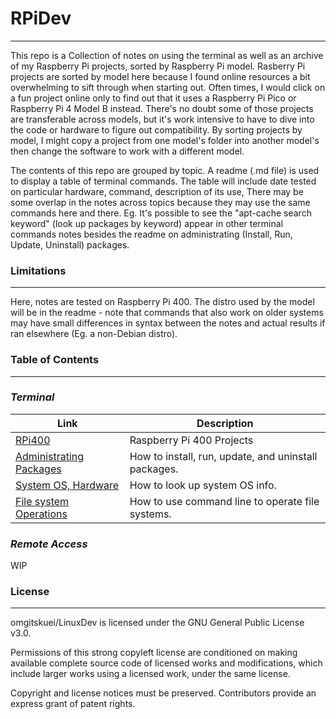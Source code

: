 # RPiDev
---
This repo is a Collection of notes on using the terminal as well as an archive of my Raspberry Pi projects, sorted by Raspberry Pi model.
Rasberry Pi projects are sorted by model here because I found online resources a bit overwhelming to sift through when starting out.
Often times, I would click on a fun project online only to find out that it uses a Raspberry Pi Pico or Raspberry Pi 4 Model B instead.
There's no doubt some of those projects are transferable across models, but it's work intensive to have to dive into the code or hardware to figure out compatibility.
By sorting projects by model, I might copy a project from one model's folder into another model's then change the software to work with a different model.

The contents of this repo are grouped by topic. A readme (.md file) is used to display a table of terminal commands. The table will include date tested on particular hardware, command, description of its use, There may be some overlap in the notes across topics because they may use the same commands here and there. Eg. It's possible to see the "apt-cache search keyword" (look up packages by keyword) appear in other terminal commands notes besides the readme on administrating (Install, Run, Update, Uninstall) packages.

### Limitations
---
Here, notes are tested on Raspberry Pi 400. The distro used by the model will be in the readme - note that commands that also work on older systems may have small differences in syntax between the notes and actual results if ran elsewhere (Eg. a non-Debian distro).

### Table of Contents
---
### _Terminal_
| Link | Description |
| ------ | ------ |
| [RPi400][rpi400] | Raspberry Pi 400 Projects
| [Administrating Packages][terminalAdminPackages] | How to install, run, update, and uninstall packages. |
| [System OS, Hardware][terminalSys] | How to look up system OS info. |
| [File system Operations][terminalFileOps] | How to use command line to operate file systems. |

### _Remote Access_
WIP

### License
---
omgitskuei/LinuxDev is licensed under the GNU General Public License v3.0.

Permissions of this strong copyleft license are conditioned on making available complete source code of licensed works and modifications, which include larger works using a licensed work, under the same license. 

Copyright and license notices must be preserved. Contributors provide an express grant of patent rights.

   [terminalAdminPackages]: <https://github.com/omgitskuei/RPiDev/tree/main/terminal/administrating_packages>
   [terminalSys]: <https://github.com/omgitskuei/RPiDev/tree/main/terminal/system>
   [terminalFileOps]: <https://github.com/omgitskuei/RPiDev/tree/main/terminal/operating_file_system>
   [rpi400]: <https://github.com/omgitskuei/RPiDev/tree/main/terminal/RPi400>
